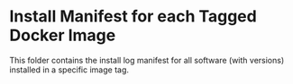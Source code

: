 # Install Manifest for each Tagged Docker Image

This folder contains the install log manifest for all software (with versions) installed in a specific image tag.
